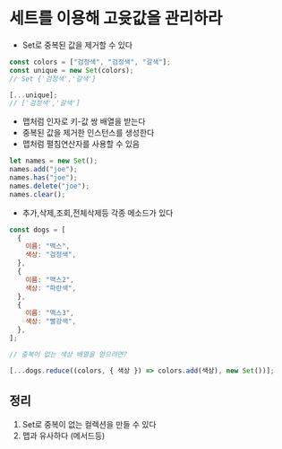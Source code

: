 # 세트를 이용해 고윳값을 관리하라

- Set로 중복된 값을 제거할 수 있다

```js
const colors = ["검정색", "검정색", "갈색"];
const unique = new Set(colors);
// Set {'검정색','갈색'}

[...unique];
// ['검정색','갈색']
```

- 맵처럼 인자로 키-값 쌍 배열을 받는다
- 중복된 값을 제거한 인스턴스를 생성한다
- 맵처럼 펼침연산자를 사용할 수 있음

```js
let names = new Set();
names.add("joe");
names.has("joe");
names.delete("joe");
names.clear();
```

- 추가,삭제,조회,전체삭제등 각종 메소드가 있다

```js
const dogs = [
  {
    이름: "맥스",
    색상: "검정색",
  },
  {
    이름: "맥스2",
    색상: "파란색",
  },
  {
    이름: "맥스3",
    색상: "빨강색",
  },
];

// 중복이 없는 색상 배열을 얻으려면?

[...dogs.reduce((colors, { 색상 }) => colors.add(색상), new Set())];
```

## 정리

1. Set로 중복이 없는 컬렉션을 만들 수 있다
2. 맵과 유사하다 (메서드등)
